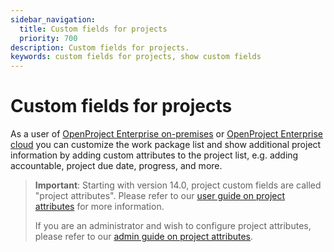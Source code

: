 ```yaml
---
sidebar_navigation:
  title: Custom fields for projects
  priority: 700
description: Custom fields for projects.
keywords: custom fields for projects, show custom fields
---
```

# Custom fields for projects

As a user of [OpenProject Enterprise on-premises](https://www.openproject.org/enterprise-edition/) or [OpenProject Enterprise cloud](https://www.openproject.org/enterprise-edition/#hosting-options) you can customize the work package list and show additional project information by adding custom attributes to the project list, e.g. adding accountable, project due date, progress, and more.

>**Important**: Starting with version 14.0, project custom fields are called "project attributes". Please refer to our [user guide on project attributes](../../../project-overview) for more information. 
>
>If you are an administrator and wish to configure project attributes, please refer to our [admin guide on project attributes](../../project-settings/project-attributes).